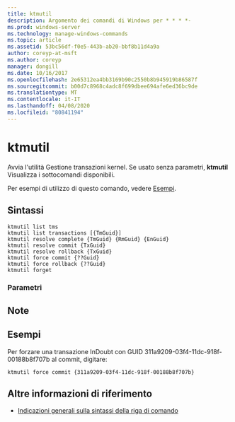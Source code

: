 ```yaml
---
title: ktmutil
description: Argomento dei comandi di Windows per * * * *-
ms.prod: windows-server
ms.technology: manage-windows-commands
ms.topic: article
ms.assetid: 53bc56df-f0e5-443b-ab20-bbf8b11d4a9a
author: coreyp-at-msft
ms.author: coreyp
manager: dongill
ms.date: 10/16/2017
ms.openlocfilehash: 2e65312ea4bb3169b90c2550b8b945919b86587f
ms.sourcegitcommit: b00d7c8968c4adc8f699dbee694afe6ed36bc9de
ms.translationtype: MT
ms.contentlocale: it-IT
ms.lasthandoff: 04/08/2020
ms.locfileid: "80841194"
---
```

# <a name="ktmutil"></a>ktmutil



Avvia l'utilità Gestione transazioni kernel. Se usato senza parametri, **ktmutil** Visualizza i sottocomandi disponibili.

Per esempi di utilizzo di questo comando, vedere [Esempi](#BKMK_examples).

## <a name="syntax"></a>Sintassi

```
ktmutil list tms 
ktmutil list transactions [{TmGuid}]
ktmutil resolve complete {TmGuid} {RmGuid} {EnGuid}
ktmutil resolve commit {TxGuid}
ktmutil resolve rollback {TxGuid}
ktmutil force commit {??Guid}
ktmutil force rollback {??Guid}
ktmutil forget
```

### <a name="parameters"></a>Parametri

## <a name="remarks"></a>Note

## <a name="examples"></a><a name=BKMK_examples></a>Esempi

Per forzare una transazione InDoubt con GUID 311a9209-03f4-11dc-918f-00188b8f707b al commit, digitare:
```
ktmutil force commit {311a9209-03f4-11dc-918f-00188b8f707b}
```

## <a name="additional-references"></a>Altre informazioni di riferimento

- [Indicazioni generali sulla sintassi della riga di comando](command-line-syntax-key.md)